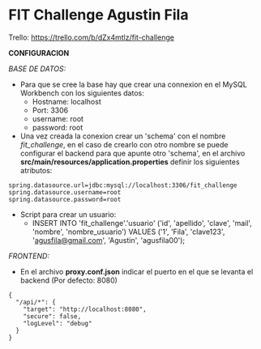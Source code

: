 # FIT Challenge Agustin Fila
Trello: https://trello.com/b/dZx4mtlz/fit-challenge

**CONFIGURACION**

*BASE DE DATOS:*
- Para que se cree la base hay que crear una connexion en el MySQL Workbench con los siguientes datos: 
  -   Hostname: localhost
  -   Port: 3306
  -   username: root
  -   password: root
- Una vez creada la conexion crear un 'schema' con el nombre *fit_challenge*, en el caso de crearlo con otro nombre se puede configurar el backend para que apunte otro 'schema', en el archivo **src/main/resources/application.properties** definir los siguientes atributos:
```
spring.datasource.url=jdbc:mysql://localhost:3306/fit_challenge
spring.datasource.username=root
spring.datasource.password=root
```
- Script para crear un usuario: 
  - INSERT INTO 'fit_challenge'.'usuario' ('id', 'apellido', 'clave', 'mail', 'nombre', 'nombre_usuario') VALUES ('1', 'Fila', 'clave123', 'agusfila@gmail.com',    'Agustin', 'agusfila00');

*FRONTEND:*
  - En el archivo **proxy.conf.json** indicar el puerto en el que se levanta el backend (Por defecto: 8080)
``` 
{
  "/api/*": {
    "target": "http://localhost:8080",
    "secure": false,
    "logLevel": "debug"
  }
}
